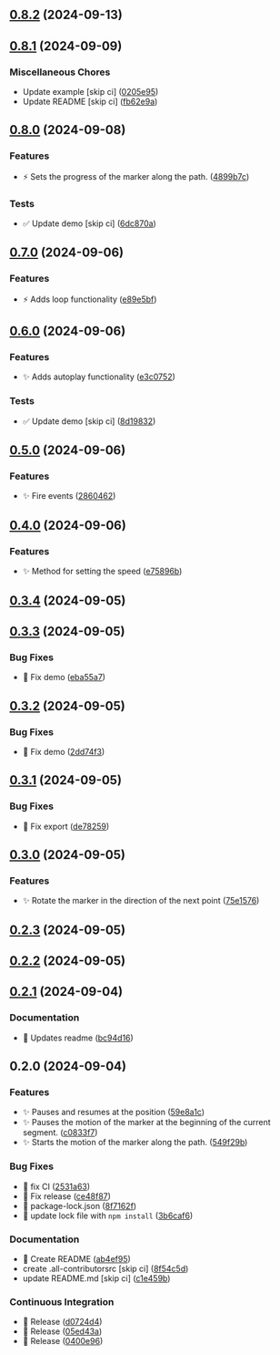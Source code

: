 

## [0.8.2](https://github.com/AlejandroRM-DEV/Leaflet.MarkerMotion/compare/0.8.1...0.8.2) (2024-09-13)

## [0.8.1](https://github.com/AlejandroRM-DEV/Leaflet.MarkerMotion/compare/0.8.0...0.8.1) (2024-09-09)


### Miscellaneous Chores

* Update example [skip ci] ([0205e95](https://github.com/AlejandroRM-DEV/Leaflet.MarkerMotion/commit/0205e95a8a545e0007cdb3368e979ff3bf493a8b))
* Update README [skip ci] ([fb62e9a](https://github.com/AlejandroRM-DEV/Leaflet.MarkerMotion/commit/fb62e9a8d18637b8598e2b93a541a7225602ece3))

## [0.8.0](https://github.com/AlejandroRM-DEV/Leaflet.MarkerMotion/compare/0.7.0...0.8.0) (2024-09-08)


### Features

* :zap: Sets the progress of the marker along the path. ([4899b7c](https://github.com/AlejandroRM-DEV/Leaflet.MarkerMotion/commit/4899b7c866751db858dc9adad4a75d4dd6193da9))


### Tests

* :white_check_mark: Update demo [skip ci] ([6dc870a](https://github.com/AlejandroRM-DEV/Leaflet.MarkerMotion/commit/6dc870adc7939c1edee8fac15d4b616b3586e67e))

## [0.7.0](https://github.com/AlejandroRM-DEV/Leaflet.MarkerMotion/compare/0.6.0...0.7.0) (2024-09-06)


### Features

* :zap: Adds loop functionality ([e89e5bf](https://github.com/AlejandroRM-DEV/Leaflet.MarkerMotion/commit/e89e5bfc5d5a16e64ca5cd6f65353d318099e074))

## [0.6.0](https://github.com/AlejandroRM-DEV/Leaflet.MarkerMotion/compare/0.5.0...0.6.0) (2024-09-06)


### Features

* :sparkles: Adds autoplay functionality ([e3c0752](https://github.com/AlejandroRM-DEV/Leaflet.MarkerMotion/commit/e3c07527c269055ebbaf92405c295be13fcac1cc))


### Tests

* :white_check_mark: Update demo [skip ci] ([8d19832](https://github.com/AlejandroRM-DEV/Leaflet.MarkerMotion/commit/8d19832c354df403d0161b1694e6e121eb2a2f76))

## [0.5.0](https://github.com/AlejandroRM-DEV/Leaflet.MarkerMotion/compare/0.4.0...0.5.0) (2024-09-06)


### Features

* :sparkles: Fire events ([2860462](https://github.com/AlejandroRM-DEV/Leaflet.MarkerMotion/commit/2860462fffaa1f42f570ee61079947968b93e88f))

## [0.4.0](https://github.com/AlejandroRM-DEV/Leaflet.MarkerMotion/compare/0.3.4...0.4.0) (2024-09-06)


### Features

* :sparkles: Method for setting the speed ([e75896b](https://github.com/AlejandroRM-DEV/Leaflet.MarkerMotion/commit/e75896b459496edebdc99382068f1013b8a2a2cc))

## [0.3.4](https://github.com/AlejandroRM-DEV/Leaflet.MarkerMotion/compare/0.3.3...0.3.4) (2024-09-05)

## [0.3.3](https://github.com/AlejandroRM-DEV/Leaflet.MarkerMotion/compare/0.3.2...0.3.3) (2024-09-05)


### Bug Fixes

* :bug: Fix demo ([eba55a7](https://github.com/AlejandroRM-DEV/Leaflet.MarkerMotion/commit/eba55a77b5cb65d127a764451029c3e794369b3e))

## [0.3.2](https://github.com/AlejandroRM-DEV/Leaflet.MarkerMotion/compare/0.3.1...0.3.2) (2024-09-05)


### Bug Fixes

* :bug: Fix demo ([2dd74f3](https://github.com/AlejandroRM-DEV/Leaflet.MarkerMotion/commit/2dd74f3ed57d4225e9a7cf89e73fcb31f73e09a3))

## [0.3.1](https://github.com/AlejandroRM-DEV/Leaflet.MarkerMotion/compare/0.3.0...0.3.1) (2024-09-05)


### Bug Fixes

* :bug: Fix export ([de78259](https://github.com/AlejandroRM-DEV/Leaflet.MarkerMotion/commit/de782594a7c1b6e3d361252d8307a38f678d34d1))

## [0.3.0](https://github.com/AlejandroRM-DEV/Leaflet.MarkerMotion/compare/0.2.3...0.3.0) (2024-09-05)


### Features

* :sparkles: Rotate the marker in the direction of the next point ([75e1576](https://github.com/AlejandroRM-DEV/Leaflet.MarkerMotion/commit/75e1576cecf75538329d6af5728f3f300d14fa83))

## [0.2.3](https://github.com/AlejandroRM-DEV/Leaflet.MarkerMotion/compare/0.2.2...0.2.3) (2024-09-05)

## [0.2.2](https://github.com/AlejandroRM-DEV/Leaflet.MarkerMotion/compare/0.2.1...0.2.2) (2024-09-05)

## [0.2.1](https://github.com/AlejandroRM-DEV/Leaflet.MarkerMotion/compare/0.2.0...0.2.1) (2024-09-04)


### Documentation

* :memo: Updates readme ([bc94d16](https://github.com/AlejandroRM-DEV/Leaflet.MarkerMotion/commit/bc94d16a04caaae680918bc44fda09679dc4d7c3))

## 0.2.0 (2024-09-04)


### Features

* :sparkles: Pauses and resumes at the position ([59e8a1c](https://github.com/AlejandroRM-DEV/Leaflet.MarkerMotion/commit/59e8a1ca97d791fc435f242a15d77297295795f3))
* :sparkles: Pauses the motion of the marker at the beginning of the current segment. ([c0833f7](https://github.com/AlejandroRM-DEV/Leaflet.MarkerMotion/commit/c0833f77354a176788f3ada3e44eda955588583a))
* :sparkles: Starts the motion of the marker along the path. ([549f29b](https://github.com/AlejandroRM-DEV/Leaflet.MarkerMotion/commit/549f29b5d0e0373a7273f95118acab3a6ed7e773))


### Bug Fixes

* :green_heart: fix CI ([2531a63](https://github.com/AlejandroRM-DEV/Leaflet.MarkerMotion/commit/2531a6328c357d47881eb70e6bbb751fb290f6a5))
* :green_heart: Fix release ([ce48f87](https://github.com/AlejandroRM-DEV/Leaflet.MarkerMotion/commit/ce48f87e33c0aea1782cd3796f7f0794cb17a158))
* :green_heart: package-lock.json ([8f7162f](https://github.com/AlejandroRM-DEV/Leaflet.MarkerMotion/commit/8f7162f0448faa9d838bd302ea54593072862253))
* :green_heart: update lock file with `npm install` ([3b6caf6](https://github.com/AlejandroRM-DEV/Leaflet.MarkerMotion/commit/3b6caf67e4d5c8d9ee3e09ad30c01a8caae3a1f4))


### Documentation

* :memo: Create README ([ab4ef95](https://github.com/AlejandroRM-DEV/Leaflet.MarkerMotion/commit/ab4ef95cf824f0aa66358f4c8401cfec8d928cbf))
* create .all-contributorsrc [skip ci] ([8f54c5d](https://github.com/AlejandroRM-DEV/Leaflet.MarkerMotion/commit/8f54c5dd63b8fa9085eef13f303ee9ee5668fa77))
* update README.md [skip ci] ([c1e459b](https://github.com/AlejandroRM-DEV/Leaflet.MarkerMotion/commit/c1e459b077efcd5ae2ba1c9417b30818a83da39f))


### Continuous Integration

* :bookmark: Release ([d0724d4](https://github.com/AlejandroRM-DEV/Leaflet.MarkerMotion/commit/d0724d404b740c749723b0426174654c959bfe96))
* :bookmark: Release ([05ed43a](https://github.com/AlejandroRM-DEV/Leaflet.MarkerMotion/commit/05ed43a7d7b116a8e10dcd75c1cea847930a532d))
* :bookmark: Release ([0400e96](https://github.com/AlejandroRM-DEV/Leaflet.MarkerMotion/commit/0400e96438e58609fd2ecfd86d738c5f6ebc6e43))
